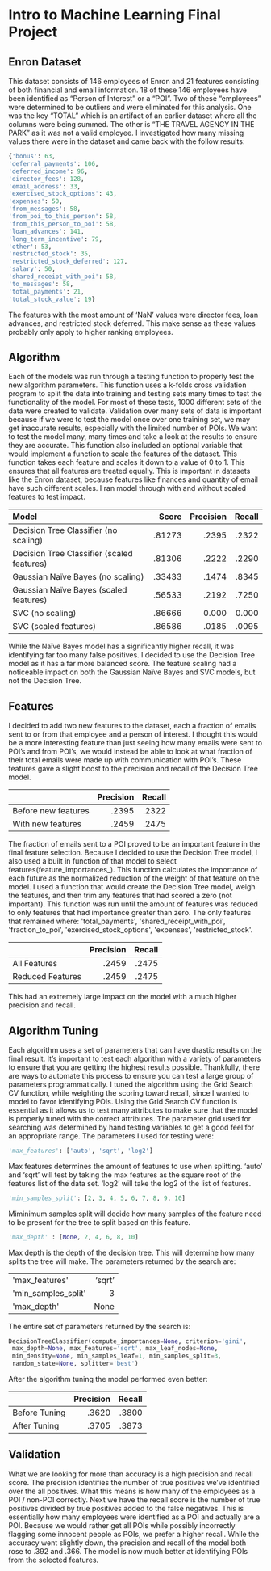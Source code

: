 # Intro to Machine Learning Final Project
## Enron Dataset
This dataset consists of 146 employees of Enron and 21 features consisting of both financial and email information. 18 of these 146 employees have been identified as “Person of Interest” or a “POI”. Two of these “employees” were determined to be outliers and were eliminated for this analysis. One was the key “TOTAL” which is an artifact of an earlier dataset where all the columns were being summed. The other is “THE TRAVEL AGENCY IN THE PARK” as it was not a valid employee. I investigated how many missing values there were in the dataset and came back with the follow results:
``` python
{'bonus': 63,
'deferral_payments': 106,
'deferred_income': 96,
'director_fees': 128,
'email_address': 33,
'exercised_stock_options': 43,
'expenses': 50,
'from_messages': 58,
'from_poi_to_this_person': 58,
'from_this_person_to_poi': 58,
'loan_advances': 141,
'long_term_incentive': 79,
'other': 53,
'restricted_stock': 35,
'restricted_stock_deferred': 127,
'salary': 50,
'shared_receipt_with_poi': 58,
'to_messages': 58,
'total_payments': 21,
'total_stock_value': 19}
```
The features with the most amount of ‘NaN’ values were director fees, loan advances, and restricted stock deferred. This make sense as these values probably only apply to higher ranking employees.

## Algorithm
Each of the models was run through a testing function to properly test the new algorithm parameters. This function uses a k-folds cross validation program to split the data into training and testing sets many times to test the functionality of the model. For most of these tests, 1000 different sets of the data were created to validate. Validation over many sets of data is important because if we were to test the model once over one training set, we may get inaccurate results, especially with the limited number of POIs. We want to test the model many, many times and take a look at the results to ensure they are accurate. This function also included an optional variable that would implement a function to scale the features of the dataset. This function takes each feature and scales it down to a value of 0 to 1. This ensures that all features are treated equally. This is important in datasets like the Enron dataset, because features like finances and quantity of email have such different scales. I ran model through with and without scaled features to test impact.

| Model | Score | Precision | Recall |
|:--- | ---:| ---:| ---:|
|Decision Tree Classifier (no scaling) | .81273 |.2395 |.2322|
|Decision Tree Classifier (scaled features) |.81306 |.2222 |.2290|
|Gaussian Naïve Bayes (no scaling) |.33433 |.1474 |.8345|
|Gaussian Naïve Bayes (scaled features) |.56533 |.2192 |.7250|
|SVC (no scaling) |.86666 |0.000 |0.000|
|SVC (scaled features)| .86586| .0185| .0095|

While the Naïve Bayes model has a significantly higher recall, it was identifying far too many false positives. I decided to use the Decision Tree model as it has a far more balanced score. The feature scaling had a noticeable impact on both the Gaussian Naïve Bayes and SVC models, but not the Decision Tree.

## Features
I decided to add two new features to the dataset, each a fraction of emails sent to or from that employee and a person of interest. I thought this would be a more interesting feature than just seeing how many emails were sent to POI’s and from POI’s, we would instead be able to look at what fraction of their total emails were made up with communication with POI’s. These features gave a slight boost to the precision and recall of the Decision Tree model.

|  | Precision | Recall |
|:--- | ---:| ---:|
| Before new features | .2395 | .2322 |
| With new features | .2459 | .2475 |

The fraction of emails sent to a POI proved to be an important feature in the final feature selection.
Because I decided to use the Decision Tree model, I also used a built in function of that model to select features(feature_importances_). This function calculates the importance of each future as the normalized reduction of the weight of that feature on the model. I used a function that would create the Decision Tree model, weigh the features, and then trim any features that had scored a zero (not important). This function was run until the amount of features was reduced to only features that had importance greater than zero. The only features that remained where: 'total_payments', 'shared_receipt_with_poi', 'fraction_to_poi', 'exercised_stock_options', 'expenses', 'restricted_stock'.

|    | Precision | Recall |
|:--- | ---:| ---:|
| All Features | .2459 | .2475 |
| Reduced Features | .2459 | .2475 |

This had an extremely large impact on the model with a much higher precision and recall.

## Algorithm Tuning
Each algorithm uses a set of parameters that can have drastic results on the final result. It’s important to test each algorithm with a variety of parameters to ensure that you are getting the highest results possible. Thankfully, there are ways to automate this process to ensure you can test a large group of parameters programmatically. I tuned the algorithm using the Grid Search CV function, while weighting the scoring toward recall, since I wanted to model to favor identifying POIs. Using the Grid Search CV function is essential as it allows us to test many attributes to make sure that the model is properly tuned with the correct attributes. The parameter grid used for searching was determined by hand testing variables to get a good feel for an appropriate range. The parameters I used for testing were:
``` python
'max_features': ['auto', 'sqrt', 'log2']
```
Max features determines the amount of features to use when splitting. ‘auto’ and ‘sqrt’ will test by taking the max features as the square root of the features list of the data set. ‘log2’ will take the log2 of the list of features.
``` python
'min_samples_split': [2, 3, 4, 5, 6, 7, 8, 9, 10]
```
Miminimum samples split will decide how many samples of the feature need to be present for the tree
to split based on this feature.
``` python
'max_depth' : [None, 2, 4, 6, 8, 10]
```
Max depth is the depth of the decision tree. This will determine how many splits the tree will make.
The parameters returned by the search are:

|   |   | 
|:--- | ---:|
|'max_features' | ‘sqrt’ |
|'min_samples_split' | 3 |
|'max_depth' | None |

The entire set of parameters returned by the search is:
``` python
DecisionTreeClassifier(compute_importances=None, criterion='gini',
 max_depth=None, max_features='sqrt', max_leaf_nodes=None,
 min_density=None, min_samples_leaf=1, min_samples_split=3,
 random_state=None, splitter='best')
```

After the algorithm tuning the model performed even better:

|    | Precision | Recall |
|:--- | ---:| ---:|
| Before Tuning | .3620 | .3800 |
| After Tuning | .3705 | .3873 |

## Validation
What we are looking for more than accuracy is a high precision and recall score. The precision identifies the number of true positives we’ve identified over the all positives. What this means is how many of the employees as a POI / non-POI correctly. Next we have the recall score is the number of true positives divided by true positives added to the false negatives. This is essentially how many employees were identified as a POI and actually are a POI. Because we would rather get all POIs while possibly incorrectly  flagging some innocent people as POIs, we prefer a higher recall. While the accuracy went slightly down, the precision and recall of the model both rose to .392 and .366. The model is now much better at identifying POIs from the selected features.
